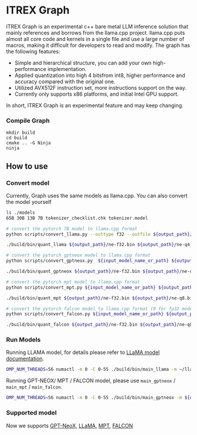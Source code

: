 # ITREX Graph 

ITREX Graph is an experimental c++ bare metal LLM inference solution that mainly references and borrows from the llama.cpp project. llama.cpp puts almost all core code and kernels in a single file and use a large number of macros, making it difficult for developers to read and modify. The graph has the following features:

- Simple and hierarchical structure, you can add your own high-performance implementation.
- Applied quantization into high 4 bitsfrom int8, higher performance and accuracy compared with the original one.
- Utilized AVX512F instruction set, more instructions support on the way.
- Currently only supports x86 platforms, and initial Intel GPU support.

In short, ITREX Graph is an experimental feature and may keep changing.

### Compile Graph
```shell
mkdir build
cd build
cmake .. -G Ninja
ninja
```

## How to use
### Convert model
Currently, Graph uses the same models as llama.cpp. You can also convert the model yourself
```bash
ls ./models
65B 30B 13B 7B tokenizer_checklist.chk tokenizer.model

# convert the pytorch 7B model to llama.cpp format
python scripts/convert_llama.py --outtype f32 --outfile ${output_path}/ne-f32.bin models/7B/

./build/bin/quant_llama ${output_path}/ne-f32.bin ${output_path}/ne-q4_j.bin q4_j_vnni_b128  #q8_0 for int8, q4_j_vnni_b128 for int4(recommend)  

# convert the pytorch gptneox model to llama.cpp format
python scripts/convert_gptneox.py  ${input_model_name_or_path} ${output_path} 0

./build/bin/quant_gptneox ${output_path}/ne-f32.bin ${output_path}/ne-q8.bin "q8_0" #q8_0 for int8, q4_0 for int4

# convert the pytorch mpt model to llama.cpp format
python scripts/convert_mpt.py ${input_model_name_or_path} ${output_path} 0

./build/bin/quant_mpt ${output_path}/ne-f32.bin ${output_path}/ne-q8.bin "q8_0" #q8_0 for int8, q4_0 for int4

# convert the pytorch falcon model to llama.cpp format (0 for fp32 model type)
python scripts/convert_falcon.py ${input_model_name_or_path} ${output_path} 0

./build/bin/quant_falcon ${output_path}/ne-f32.bin ${output_path}/ne-q8.bin q8_0 
```

### Run Models
Running LLAMA model, for details please refer to [LLaMA model documentation](./application/ChatLLAMA/README.md).

```bash
OMP_NUM_THREADS=56 numactl -m 0 -C 0-55 ./build/bin/main_llama -m ~/llama.cpp/models/ne-model-q4_j.bin --seed 12 -c 512 -b 1024 -n 256 --keep 48 -t 56 --repeat-penalty 1.0 --color -p "She opened the door and see"
```

Running GPT-NEOX/ MPT / FALCON model, please use `main_gptneox` / `main_mpt` / `main_falcon`.

```bash
OMP_NUM_THREADS=56 numactl -m 0 -C 0-55 ./build/bin/main_gptneox -m ${output_path}/ne-q8.bin --seed 12 -c 512 -b 1024 -n 256 -t 56 --repeat-penalty 1.0 -p "She opened the door and see"
```

### Supported model
Now we supports [GPT-NeoX](https://github.com/EleutherAI/gpt-neox), [LLaMA](https://github.com/facebookresearch/llama), [MPT](https://huggingface.co/mosaicml/mpt-7b), [FALCON](https://huggingface.co/tiiuae/falcon-7b)
